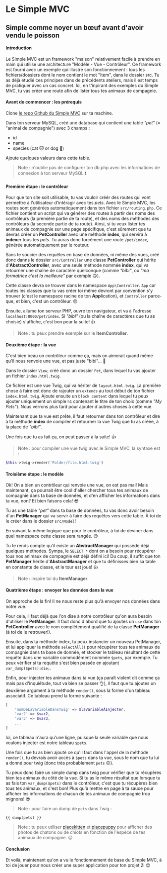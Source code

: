 # Le Simple MVC

## Simple comme noyer un bœuf avant d'avoir vendu le poisson

#### Introduction

Le Simple MVC est un framework "maison" relativement facile à prendre en main qui utilise une architecture "Modèle - Vue - Contrôleur". Ce framework est fourni avec un exemple qui illustre son fonctionnement : tous les fichiers/dossiers dont le nom contient le mot "Item", dans le dossier src. Tu as déjà étudié ces principes dans de précédents ateliers, mais il est temps de pratiquer avec un cas concret. Ici, en t'inpirant des exemples du Simple MVC, tu vas créer une route afin de lister tous tes animaux de compagnie.

#### Avant de commencer : les prérequis

Clone [le repo Github du Simple MVC](https://github.com/WildCodeSchool/simple-mvc) sur ta machine.

Dans ton serveur MySQL, créé une database qui contient une table *"pet"* (= "animal de compagnie") avec 3 champs :

* id
* name
* species (cat 🐱 or dog 🐶)

Ajoute quelques valeurs dans cette table.

> Note : n'oublie pas de configurer ton db.php avec les informations de connexion à ton serveur MySQL ❗.

#### Première étape : le contrôleur

Pour que ton site soit utilisable, tu vas vouloir créér des routes qui vont permettre à l'utilisateur d'intéragir avec tes *pets*. Avec le Simple MVC, les routes sont générées automatiquement dans ton fichier ```src/routing.php```. Ce fichier contient un script qui va générer des routes à partir des noms des contrôleurs (la première partie de ta route), et des noms des méthodes des contrôleurs (la seconde partie de ta route). Ainsi, si tu veux lister tes animaux de compagnie sur une page spécifique, c'est sûrement que tu devras créer un **PetController** avec une méthode **index**, qui servira à **index**er tous tes *pets*. Tu auras donc forcément une route ```/pet/index```, générée automatiquement par le routeur.

Sans te soucier des requêtes en base de données, ni même des vues, créé donc danns le dossier ```src/Controller``` une classe **PetController** qui hérite d'**AbstractController**, avec une seule méthode nommée **index**, qui va retourner une chaîne de caractère quelconque (comme *"bibi"*, ou *"ma formatrice c'est la meilleure"* par exemple 🙃).

Cette classe devra se trouver dans le namespace ```App\Controller```. ```App``` car toutes les classes que tu vas créer toi même devront par convention s'y trouver (c'est le namespace racine de ton **App**lication), et ```Controller``` parce-que, et bien, c'est un contrôleur. 🙃

Ensuite, allume ton serveur PHP, ouvre ton navigateur, et va à l'adresse ```localhost:8000/pet/index```. Si *"bibi"* (ou la chaîne de caractères que tu as choisie) s'affiche, c'est bon pour la suite! 👍

> Note : tu peux prendre exemple sur le **ItemController**.

#### Deuxième étape : la vue

C'est bien beau un contrôleur comme ça, mais on aimerait quand même qu'il nous renvoie une vue, et pas juste "bibi"... 🤔

Dans le dossier ```View```, créé donc un dossier ```Pet```, dans lequel tu vas ajouter un fichier ```index.html.twig```.

Ce fichier est une vue Twig, qui va hériter de ```layout.html.twig```. La première chose à faire est donc de rajouter un ```extends``` au tout début de ton fichier ```ìndex.html.twig```. Ajoute ensuite un ```block content``` dans lequel tu peux ajouter uniquement un simple ```h1``` contenant le titre de ton choix (comme *"My Pets"*). Nous verrons plus tard pour ajouter d'autres choses à cette vue.

Maintenant que ta vue est prête, il faut retourner dans ton contrôleur et dire à ta méthode **index** de compiler et retourner la vue Twig que tu as créée, à la place de *"bibi"*.

Une fois que tu as fait ça, on peut passer à la suite! 👍

> Note : pour compiler une vue twig avec le Simple MVC, la syntaxe est :
```php
$this->twig->render('Folder/file.html.twig')
```

#### Troisième étape : le modèle

Ok! On a bien un contrôleur qui renvoie une vue, on est pas mal! Mais maintenant, ça pourrait être cool d'aller chercher tous tes animaux de compagnie dans ta base de données, et d'en afficher les informations dans ta vue, non? Et bien faisons cela! 😎

Tu as une table *"pet"* dans ta base de données, tu vas donc avoir besoin d'un **PetManager** qui va servir à faire des requêtes vers cette table. À toi de le créer dans le dossier ```src/Model```!

En suivant la même logique que pour le contrôleur, à toi de deviner dans quel namespace cette classe sera rangée. 😉

Tu te rends compte qu'il existe un **AbstractManager** qui possède déjà quelques méthodes. Sympa, le ```SELECT *``` dont on a besoin pour récupérer tous nos animaux de compagnie est déjà défini ici! Du coup, il suffit que ton **PetManager** hérite d'**AbstractManager** et que tu définisses bien sa table en constante de classe, et le tour est joué! 👍

> Note : inspire toi du **ItemManager**.

#### Quatrième étape : envoyer les données dans la vue

On approche de la fin! Il ne nous reste plus qu'à envoyer nos données dans notre vue.

Pour cela, il faut déjà que l'on dise à notre contrôleur qu'on aura besoin d'utiliser le **PetManager**. Il faut donc d'abord que tu ajoutes un ```use``` dans ton **PetController** avec le nom complètement qualifié de ta classe **PetManager** (à toi de le retrouver!).

Ensuite, dans ta méthode index, tu peux instancier un nouveau PetManager, et lui appliquer la méthode ```selectAll()``` pour récupérer tous tes animaux de compagnie dans ta base de donnée, et stocker le tableau résultant de cette requête dans une variable commodément nommée ```$pets```, par exemple. Tu peux vérifier si ta requête s'est bien passée en ajoutant ```var_dump($pets);die;```.

Enfin, pour injecter tes animaux dans ta vue (ça paraît violent dit comme ça mais pas d'inquiétude, tout va bien se passer 👌), il faut que tu ajoutes un deuxième argument à ta méthode ```render()```, sous la forme d'un tableau associatif. Ce tableau prend la forme suivante :
```php
[
    'nomDeLaVariableDansTwig' => $laVariableÀInjecter,
    'var2' => $var2,
    'var3' => $var3,
    ...
]
```
Ici, ce tableau n'aura qu'une ligne, puisque la seule variable que nous voulons injecter est notre tableau ```$pets```.

Une fois que tu as bien ajouté ce qu'il faut dans l'appel de la méthode ```render()```, tu devrais avoir accès à ```$pets``` dans ta vue, sous le nom que tu lui a donné pour twig (donc très probablement ```pets``` 🙃).

Tu peux donc faire un simple dump dans twig pour vérifier que tu récupères bien tes animaux du côté de la vue. Si tu as le même résultat que lorsque tu as fais ton ```var_dump($pets)``` dans le contrôleur, c'est que tu récupères bien tous tes animaux, et c'est bon! Plus qu'à mettre en page à ta sauce pour afficher les informations de chacun de tes animaux de compagnie trop mignons! 😍

> Note : pour faire un dump de ```pets``` dans Twig :
```twig
{{ dump(pets) }}
```

> Note : tu peux utiliser [placekitten](https://placekitten.com/) et [placepuppy](https://place-puppy.com/) pour afficher des photos de chatons ou de chiots en fonction de l'espèce de tes animaux de compagnie. 😉

#### Conclusion

Et voilà, maintenant qu'on a vu le fonctionnement de base du Simple MVC, à toi de jouer pour nous créer une super application pour ton projet 2! 😉